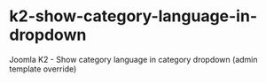 # k2-show-category-language-in-dropdown
Joomla K2 - Show category language in category dropdown (admin template override)
